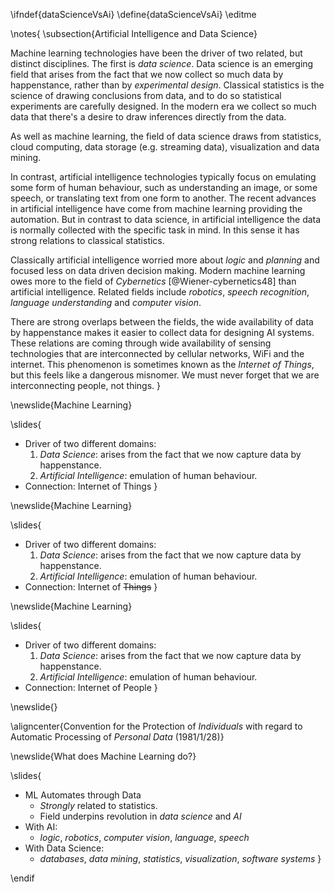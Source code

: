 \ifndef{dataScienceVsAi}
\define{dataScienceVsAi}
\editme

\notes{
\subsection{Artificial Intelligence and Data Science}

Machine learning technologies have been the driver of two related, but distinct disciplines. The first is *data science*. Data science is an emerging field that arises from the fact that we now collect so much data by happenstance, rather than by *experimental design*. Classical statistics is the science of drawing conclusions from data, and to do so statistical experiments are carefully designed. In the modern era we collect so much data that there's a desire to draw inferences directly from the data.

As well as machine learning, the field of data science draws from statistics, cloud computing, data storage (e.g. streaming data), visualization and data mining.

In contrast, artificial intelligence technologies typically focus on emulating some form of human behaviour, such as understanding an image, or some speech, or translating text from one form to another. The recent advances in artificial intelligence have come from machine learning providing the automation. But in contrast to data science, in artificial intelligence the data is normally collected with the specific task in mind. In this sense it has strong relations to classical statistics. 

Classically artificial intelligence worried more about *logic* and *planning* and focused less on data driven decision making. Modern machine learning owes more to the field of *Cybernetics* [@Wiener-cybernetics48] than artificial intelligence. Related fields include *robotics*, *speech recognition*, *language understanding* and *computer vision*. 

There are strong overlaps between the fields, the wide availability of data by happenstance makes it easier to collect data for designing AI systems. These relations are coming through wide availability of sensing technologies that are interconnected by cellular networks, WiFi and the internet. This phenomenon is sometimes known as the *Internet of Things*, but this feels like a dangerous misnomer. We must never forget that we are interconnecting people, not things. 
}

\newslide{Machine Learning}

\slides{
* Driver of two different domains:
    1. *Data Science*: arises from the fact that we now capture data by happenstance.
    2. *Artificial Intelligence*: emulation of human behaviour.
* Connection: Internet of Things
}

\newslide{Machine Learning}

\slides{
* Driver of two different domains:
    1. *Data Science*: arises from the fact that we now capture data by happenstance.
    2. *Artificial Intelligence*: emulation of human behaviour.
* Connection: Internet of ~~Things~~
}

\newslide{Machine Learning}

\slides{
* Driver of two different domains:
    1. *Data Science*: arises from the fact that we now capture data by happenstance.
    2. *Artificial Intelligence*: emulation of human behaviour.
* Connection: Internet of People
}

\newslide{}

\aligncenter{Convention for the Protection of *Individuals* with regard to Automatic Processing of *Personal Data* (1981/1/28)}


\newslide{What does Machine Learning do?}

\slides{

* ML Automates through Data
    * *Strongly* related to statistics.
    * Field underpins revolution in *data science* and *AI*
* With AI: 
    * *logic*, *robotics*, *computer vision*, *language*, *speech*
* With Data Science: 
    * *databases*, *data mining*, *statistics*, *visualization*, *software systems*
}

\endif
